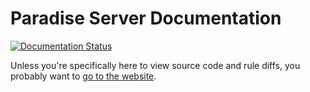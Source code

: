 # Paradise Server Documentation

[![Documentation Status](https://readthedocs.org/projects/paradise-server-documentation/badge/?version=latest)](https://paradise-server-documentation.readthedocs.io/en/latest/?badge=latest)
     
Unless you're specifically here to view source code and rule diffs, you probably want to [go to the website](https://paradisebotlist.github.io/Server-Documentation/index.html).
